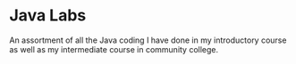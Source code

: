 # Java Labs

An assortment of all the Java coding I have done in my introductory course as well as my intermediate course in community college.

